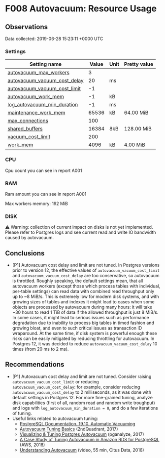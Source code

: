 # F008 Autovacuum: Resource Usage #

## Observations ##
Data collected: 2019-06-28 15:23:11 +0000 UTC  
### Settings ###




| Setting name | Value | Unit | Pretty value |
|-------------|-------|------|--------------|
| [autovacuum_max_workers](https://postgresqlco.nf/en/doc/param/autovacuum_max_workers)|3|<no value> |  |
| [autovacuum_vacuum_cost_delay](https://postgresqlco.nf/en/doc/param/autovacuum_vacuum_cost_delay)|20|ms |  |
| [autovacuum_vacuum_cost_limit](https://postgresqlco.nf/en/doc/param/autovacuum_vacuum_cost_limit)|-1|<no value> |  |
| [autovacuum_work_mem](https://postgresqlco.nf/en/doc/param/autovacuum_work_mem)|-1|kB |  |
| [log_autovacuum_min_duration](https://postgresqlco.nf/en/doc/param/log_autovacuum_min_duration)|-1|ms |  |
| [maintenance_work_mem](https://postgresqlco.nf/en/doc/param/maintenance_work_mem)|65536|kB | 64.00 MiB |
| [max_connections](https://postgresqlco.nf/en/doc/param/max_connections)|100|<no value> |  |
| [shared_buffers](https://postgresqlco.nf/en/doc/param/shared_buffers)|16384|8kB | 128.00 MiB |
| [vacuum_cost_limit](https://postgresqlco.nf/en/doc/param/vacuum_cost_limit)|200|<no value> |  |
| [work_mem](https://postgresqlco.nf/en/doc/param/work_mem)|4096|kB | 4.00 MiB |


### CPU ###

Cpu count you can see in report A001  

### RAM ###

Ram amount you can see in report A001

Max workers memory: 192&nbsp;MiB


### DISK ###

:warning: Warning: collection of current impact on disks is not yet implemented. Please refer to Postgres logs and see current read and write IO bandwidth caused by autovacuum.

## Conclusions ##
  - [P1] Autovacuum cost delay and limit are not tuned. In Postgres versions prior to version 12, the effective values of `autovacuum_vacuum_cost_limit` and `autovacuum_vacuum_cost_delay` are too conservative, so autovacuum is throttled. Roughly speaking, the default settings mean, that all autovacuum workers (except those which process tables with individual, per-table settings) can read data with combined read throughput only up to ~8 MiB/s. This is extremely low for modern disk systems, and with growing sizes of tables and indexes it might lead to cases when some objects are processed by autovacuum during many hours: it will take ~30 hours to read 1 TiB of data if the allowed throughput is just 8 MiB/s. In some cases, it might lead to serious issues such as performance degradation due to inability to process big tables in timed fashion and growing bloat, and even to such critical issues as transaction ID wraparound. At the same time, if disk system is powerful enough these risks can be easily mitigated by reducing throttling for autovacuum. In Postgres 12, it was decided to reduce `autovacuum_vacuum_cost_delay` 10 times (from 20 ms to 2 ms).
  
 


## Recommendations ##
  - [P1] Autovacuum cost delay and limit are not tuned. Consider raising `autovacuum_vacuum_cost_limit` or reducing `autovacuum_vacuum_cost_delay`: for example, consider reducing `autovacuum_vacuum_cost_delay` to 2 milliseconds, as it was done with default  settings in Postgres 12. For more fine-grained tuning, analyze disk capabilities (first of all, random read and random write troughput) and logs with `log_autovacuum_min_duration = 0`, and do a few iterations of tuning.
  - Useful links related to autovacuum tuning:  
    - [PostgreSQL Documentation. 19.10. Automatic Vacuuming](https://www.postgresql.org/docs/11.0/runtime-config-autovacuum.html)  
    - [Autovacuum Tuning Basics](https://www.2ndquadrant.com/en/blog/autovacuum-tuning-basics/) (2ndQuadrant, 2017)  
    - [Visualizing & Tuning Postgres Autovacuum](https://pganalyze.com/blog/visualizing-and-tuning-postgres-autovacuum) (pganalyze, 2017)  
    - [A Case Study of Tuning Autovacuum in Amazon RDS for PostgreSQL](https://aws.amazon.com/ru/blogs/database/a-case-study-of-tuning-autovacuum-in-amazon-rds-for-postgresql/) (AWS, 2018)  
    - [Understanding Autovacuum](https://www.youtube.com/watch?v=GqrBp0gyNHs) (video, 55 min, Citus Data, 2016)
  
 

